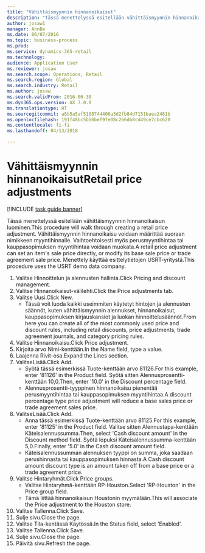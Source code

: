 ```yaml
--- 
title: "Vähittäismyynnin hinnanoikaisut"
description: "Tässä menettelyssä esitellään vähittäismyynnin hinnanoikaisun luominen."
author: josaw1
manager: AnnBe
ms.date: 06/07/2016
ms.topic: business-process
ms.prod: 
ms.service: dynamics-365-retail
ms.technology: 
audience: Application User
ms.reviewer: josaw
ms.search.scope: Operations, Retail
ms.search.region: Global
ms.search.industry: Retail
ms.author: josaw
ms.search.validFrom: 2016-06-30
ms.dyn365.ops.version: AX 7.0.0
ms.translationtype: HT
ms.sourcegitcommit: a8b5a5af5108744406a3d2fb84d7151baea2481b
ms.openlocfilehash: 191f48bc5b56bef9fe08c266db8cd49ce7cbc620
ms.contentlocale: fi-fi
ms.lasthandoff: 04/13/2018

---
```

# <a name="retail-price-adjustments"></a><span data-ttu-id="e072d-103">Vähittäismyynnin hinnanoikaisut</span><span class="sxs-lookup"><span data-stu-id="e072d-103">Retail price adjustments</span></span>

[!INCLUDE [task guide banner](../includes/task-guide-banner.md)]

<span data-ttu-id="e072d-104">Tässä menettelyssä esitellään vähittäismyynnin hinnanoikaisun luominen.</span><span class="sxs-lookup"><span data-stu-id="e072d-104">This procedure will walk through creating a retail price adjustment.</span></span> <span data-ttu-id="e072d-105">Vähittäismyynnin hinnanoikaisu voidaan määrittää suoraan nimikkeen myyntihinnalle. Vaihtoehtoisesti myös perusmyyntihintaa tai kauppasopimuksen myyntihintaa voidaan muokata.</span><span class="sxs-lookup"><span data-stu-id="e072d-105">A retail price adjustment can set an item's sale price directly, or modify its base sale price or trade agreement sale price.</span></span> <span data-ttu-id="e072d-106">Menettely käyttää esittelytietojen USRT-yritystä.</span><span class="sxs-lookup"><span data-stu-id="e072d-106">This procedure uses the USRT demo data company.</span></span>

1. <span data-ttu-id="e072d-107">Valitse Hinnoittelun ja alennusten hallinta.</span><span class="sxs-lookup"><span data-stu-id="e072d-107">Click Pricing and discount management.</span></span>
2. <span data-ttu-id="e072d-108">Valitse Hinnanoikaisut-välilehti.</span><span class="sxs-lookup"><span data-stu-id="e072d-108">Click the Price adjustments tab.</span></span>
3. <span data-ttu-id="e072d-109">Valitse Uusi.</span><span class="sxs-lookup"><span data-stu-id="e072d-109">Click New.</span></span>
    * <span data-ttu-id="e072d-110">Tässä voit luoda kaikki useimmiten käytetyt hintojen ja alennusten säännöt, kuten vähittäismyynnin alennukset, hinnanoikaisut, kauppasopimuksen kirjauskansiot ja luokan hinnoittelusäännöt.</span><span class="sxs-lookup"><span data-stu-id="e072d-110">From here you can create all of the most commonly used price and discount rules, including retail discounts, price adjustments, trade agreement journals, and category pricing rules.</span></span>  
4. <span data-ttu-id="e072d-111">Valitse Hinnanoikaisu.</span><span class="sxs-lookup"><span data-stu-id="e072d-111">Click Price adjustment.</span></span>
5. <span data-ttu-id="e072d-112">Kirjoita arvo Nimi-kenttään.</span><span class="sxs-lookup"><span data-stu-id="e072d-112">In the Name field, type a value.</span></span>
6. <span data-ttu-id="e072d-113">Laajenna Rivit-osa.</span><span class="sxs-lookup"><span data-stu-id="e072d-113">Expand the Lines section.</span></span>
7. <span data-ttu-id="e072d-114">ValitseLisää.</span><span class="sxs-lookup"><span data-stu-id="e072d-114">Click Add.</span></span>
    * <span data-ttu-id="e072d-115">Syötä tässä esimerkissä Tuote-kenttään arvo 81126.</span><span class="sxs-lookup"><span data-stu-id="e072d-115">For this example, enter '81126' in the Product field.</span></span>    <span data-ttu-id="e072d-116">Syötä sitten Alennusprosentti-kenttään 10,0.</span><span class="sxs-lookup"><span data-stu-id="e072d-116">Then, enter '10.0' in the Discount percentage field.</span></span>  
    * <span data-ttu-id="e072d-117">Alennusprosentti-tyyppinen hinnanoikaisu pienentää perusmyyntihintaa tai kauppasopimuksen myyntihintaa.</span><span class="sxs-lookup"><span data-stu-id="e072d-117">A discount percentage type price adjustment will reduce a base sales price or trade agreement sales price.</span></span>  
8. <span data-ttu-id="e072d-118">ValitseLisää.</span><span class="sxs-lookup"><span data-stu-id="e072d-118">Click Add.</span></span>
    * <span data-ttu-id="e072d-119">Anna tässä esimerkissä Tuote-kenttään arvo 81125.</span><span class="sxs-lookup"><span data-stu-id="e072d-119">For this example, enter '81125' in the Product field.</span></span>    <span data-ttu-id="e072d-120">Valitse sitten Alennustapa-kenttään Käteisalennussumma.</span><span class="sxs-lookup"><span data-stu-id="e072d-120">Then, select 'Cash discount amount' in the Discount method field.</span></span>    <span data-ttu-id="e072d-121">Syötä lopuksi Käteisalennussumma-kenttään 5,0.</span><span class="sxs-lookup"><span data-stu-id="e072d-121">Finally, enter '5.0' in the Cash discount amount field.</span></span>  
    * <span data-ttu-id="e072d-122">Käteisalennussumman alennuksen tyyppi on summa, joka saadaan perushinnasta tai kauppasopimuksen hinnasta.</span><span class="sxs-lookup"><span data-stu-id="e072d-122">A Cash discount amount discount type is an amount taken off from a base price or a trade agreement price.</span></span>  
9. <span data-ttu-id="e072d-123">Valitse Hintaryhmät.</span><span class="sxs-lookup"><span data-stu-id="e072d-123">Click Price groups.</span></span>
    * <span data-ttu-id="e072d-124">Valitse Hintaryhmä-kenttään RP-Houston.</span><span class="sxs-lookup"><span data-stu-id="e072d-124">Select 'RP-Houston' in the Price group field.</span></span>  
    * <span data-ttu-id="e072d-125">Tämä liittää hinnanoikaisun Houstonin myymälään.</span><span class="sxs-lookup"><span data-stu-id="e072d-125">This will associate the Price adjustment to the Houston store.</span></span>  
10. <span data-ttu-id="e072d-126">Valitse Tallenna.</span><span class="sxs-lookup"><span data-stu-id="e072d-126">Click Save.</span></span>
11. <span data-ttu-id="e072d-127">Sulje sivu.</span><span class="sxs-lookup"><span data-stu-id="e072d-127">Close the page.</span></span>
12. <span data-ttu-id="e072d-128">Valitse Tila-kentässä Käytössä.</span><span class="sxs-lookup"><span data-stu-id="e072d-128">In the Status field, select 'Enabled'.</span></span>
13. <span data-ttu-id="e072d-129">Valitse Tallenna.</span><span class="sxs-lookup"><span data-stu-id="e072d-129">Click Save.</span></span>
14. <span data-ttu-id="e072d-130">Sulje sivu.</span><span class="sxs-lookup"><span data-stu-id="e072d-130">Close the page.</span></span>
15. <span data-ttu-id="e072d-131">Päivitä sivu.</span><span class="sxs-lookup"><span data-stu-id="e072d-131">Refresh the page.</span></span>


